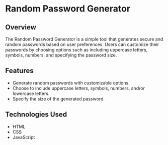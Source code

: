 # Random Password Generator

## Overview
The Random Password Generator is a simple tool that generates secure and random passwords based on user preferences. Users can customize their passwords by choosing options such as including uppercase letters, symbols, numbers, and specifying the password size.

## Features
- Generate random passwords with customizable options.
- Choose to include uppercase letters, symbols, numbers, and/or lowercase letters.
- Specify the size of the generated password.

## Technologies Used
- HTML
- CSS
- JavaScript
